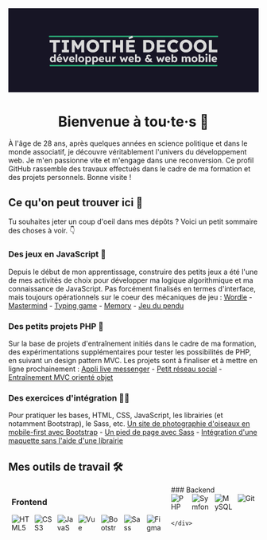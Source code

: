 <img src='timdecool_header.png' alt="readme header">
<div align="center">

# Bienvenue à tou·te·s 👋
</div>

À l'âge de 28 ans, après quelques années en science politique et dans le monde associatif, je découvre véritablement l'univers du développement web. Je m'en passionne vite et m'engage dans une reconversion. Ce profil GitHub rassemble des travaux effectués dans le cadre de ma formation et des projets personnels. Bonne visite !

## Ce qu'on peut trouver ici 📖
Tu souhaites jeter un coup d'oeil dans mes dépôts ? Voici un petit sommaire des choses à voir. 👇

### Des jeux en JavaScript 🎲
Depuis le début de mon apprentissage, construire des petits jeux a été l'une de mes activités de choix pour développer ma logique algorithmique et ma connaissance de JavaScript. Pas forcément finalisés en termes d'interface, mais toujours opérationnels sur le coeur des mécaniques de jeu :
<a href="https://github.com/timdecool/wordle" target="_blank">Wordle</a> -
<a href="https://github.com/timdecool/mastermind" target="_blank">Mastermind</a> -
<a href="https://github.com/timdecool/typing-game" target="_blank">Typing game</a> -
<a href="https://github.com/timdecool/memory-game" target="_blank">Memory</a> -
<a href="https://github.com/timdecool/pendu" target="_blank">Jeu du pendu</a>

### Des petits projets PHP 🐘
Sur la base de projets d'entraînement initiés dans le cadre de ma formation, des expérimentations supplémentaires pour tester les possibilités de PHP, en suivant un design pattern MVC. Les projets sont à finaliser et à mettre en ligne prochainement :
<a href="https://github.com/timdecool/live-messenger" target="_blank">Appli live messenger</a> -
<a href="https://github.com/timdecool/crud_training" target="_blank">Petit réseau social</a> -
<a href="https://github.com/timdecool/oop-mvc" target="_blank">Entraînement MVC orienté objet</a>

### Des exercices d'intégration 👨‍🎨
Pour pratiquer les bases, HTML, CSS, JavaScript, les librairies (et notamment Bootstrap), le Sass, etc.
<a href="https://github.com/timdecool/mobilefirst-htmlcssproject" target="_blank">Un site de photographie d'oiseaux en mobile-first avec Bootstrap</a> -
<a href="https://github.com/timdecool/sass-training" target="_blank">Un pied de page avec Sass</a> -
<a href="https://github.com/timdecool/integration-training" target="_blank">Intégration d'une maquette sans l'aide d'une librairie</a>

## Mes outils de travail 🛠️

<div style="display: flex; justify-content:space-around;">
<div>

 ### Frontend
<div style="display: flex; flex-wrap: wrap; gap: 10px">
        <img
            src="https://raw.githubusercontent.com/danielcranney/readme-generator/main/public/icons/skills/html5-colored.svg"
            width="36"
            height="36"
            alt="HTML5"
        />
            <img
            src="https://raw.githubusercontent.com/danielcranney/readme-generator/main/public/icons/skills/css3-colored.svg"
            width="36"
            height="36"
            alt="CSS3"
        />
            <img
            src="https://raw.githubusercontent.com/danielcranney/readme-generator/main/public/icons/skills/javascript-colored.svg"
            width="32"
            height="32"
            alt="JavaScript"
        />
        <img
            src="https://raw.githubusercontent.com/danielcranney/readme-generator/main/public/icons/skills/vuejs-colored.svg"
            width="36"
            height="36"
            alt="Vue"
        />
        <img
            src="https://raw.githubusercontent.com/danielcranney/readme-generator/main/public/icons/skills/bootstrap-colored.svg"
            width="36"
            height="36"
            alt="Bootstrap"
        />
        <img
            src="https://raw.githubusercontent.com/danielcranney/readme-generator/main/public/icons/skills/sass-colored.svg"
            width="36"
            height="36"
            alt="Sass"
        />
        <img
            src="https://raw.githubusercontent.com/danielcranney/readme-generator/main/public/icons/skills/figma-colored.svg"
            width="36"
            height="36"
            alt="Figma"
        />
        </div>
    </div>
    <div>
### Backend

<div style="display: flex; flex-wrap: wrap; gap: 10px">
 <img src="https://raw.githubusercontent.com/danielcranney/readme-generator/main/public/icons/skills/php-colored.svg"
    width="32"
    height="32"
    alt="PHP"
  />
  <img src="https://cdn.worldvectorlogo.com/logos/symfony.svg" 
     width="36"
     height="36" 
     alt="Symfony"
  />
  <img
    src="https://raw.githubusercontent.com/danielcranney/readme-generator/main/public/icons/skills/mysql-colored.svg"
    width="36"
    height="36"
    alt="MySQL"
  />
  <img
    src="https://raw.githubusercontent.com/danielcranney/readme-generator/main/public/icons/skills/git-colored.svg"
    width="36"
    height="36"
    alt="Git"
  />
</div>


    </div>

</div>




<!--
**timdecool/timdecool** is a ✨ _special_ ✨ repository because its `README.md` (this file) appears on your GitHub profile.

Here are some ideas to get you started:

- 🔭 I’m currently working on ...
- 🌱 I’m currently learning ...
- 👯 I’m looking to collaborate on ...
- 🤔 I’m looking for help with ...
- 💬 Ask me about ...
- 📫 How to reach me: ...
- 😄 Pronouns: ...
- ⚡ Fun fact: ...
-->
